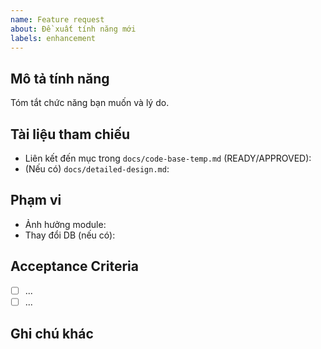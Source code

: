 ```yaml
---
name: Feature request
about: Đề xuất tính năng mới
labels: enhancement
---
```


## Mô tả tính năng

Tóm tắt chức năng bạn muốn và lý do.

## Tài liệu tham chiếu

- Liên kết đến mục trong `docs/code-base-temp.md` (READY/APPROVED):
- (Nếu có) `docs/detailed-design.md`:

## Phạm vi

- Ảnh hưởng module:
- Thay đổi DB (nếu có):

## Acceptance Criteria

- [ ] ...
- [ ] ...

## Ghi chú khác
